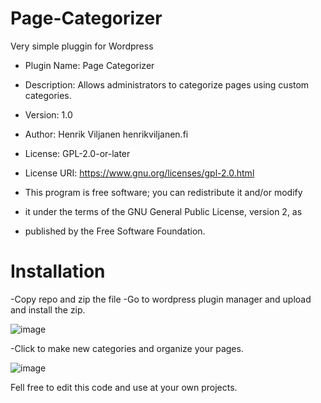 # Page-Categorizer
Very simple pluggin for Wordpress


 * Plugin Name: Page Categorizer
 * Description: Allows administrators to categorize pages using custom categories.
 * Version: 1.0
 * Author: Henrik Viljanen henrikviljanen.fi
 * License: GPL-2.0-or-later
 * License URI: https://www.gnu.org/licenses/gpl-2.0.html
 
 * This program is free software; you can redistribute it and/or modify
 * it under the terms of the GNU General Public License, version 2, as
 * published by the Free Software Foundation.

 
 # Installation
 -Copy repo and zip the file
 -Go to wordpress plugin manager and upload and install the zip.
 
 
![image](https://github.com/Es-Esa/Page-Categorizer/assets/74989195/fc98eeeb-2720-4569-b507-55a0dcaecbeb)

-Click to make new categories and organize your pages.

![image](https://github.com/Es-Esa/Page-Categorizer/assets/74989195/53850025-6162-4ccf-bcf9-1e4b1f89f296)

Fell free to edit this code and use at your own projects.

